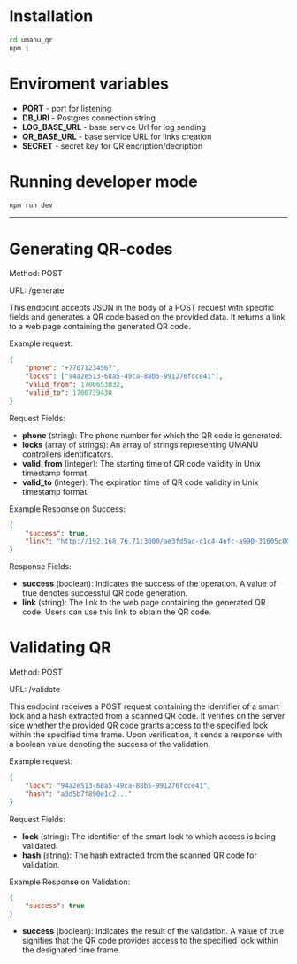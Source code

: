 # Installation

```bash
cd umanu_qr
npm i
```

# Enviroment variables

* **PORT** - port for listening
* **DB_URI** - Postgres connection string
* **LOG_BASE_URL** - base service Url for log sending
* **QR_BASE_URL** - base service URL for links creation
* **SECRET** - secret key for QR encription/decription

# Running developer mode

```bash
npm run dev
```
---

# Generating QR-codes

Method: POST

URL: /generate

This endpoint accepts JSON in the body of a POST request with specific fields and generates a QR code based on the provided data. It returns a link to a web page containing the generated QR code.

Example request:

```json
{
    "phone": "+77071234567",
    "locks": ["94a2e513-68a5-49ca-88b5-991276fcce41"],
    "valid_from": 1700653032,
    "valid_to": 1700739430
}
```

Request Fields:

* **phone** (string): The phone number for which the QR code is generated.
* **locks** (array of strings): An array of strings representing UMANU controllers identificators.
* **valid_from** (integer): The starting time of QR code validity in Unix timestamp format.
* **valid_to** (integer): The expiration time of QR code validity in Unix timestamp format.

Example Response on Success:

```json
{
    "success": true,
    "link": "http://192.168.76.71:3000/ae3fd5ac-c1c4-4efc-a990-31605c801c72"
}
```

Response Fields:

* **success** (boolean): Indicates the success of the operation. A value of true denotes successful QR code generation.
* **link** (string): The link to the web page containing the generated QR code. Users can use this link to obtain the QR code.

# Validating QR

Method: POST

URL: /validate

This endpoint receives a POST request containing the identifier of a smart lock and a hash extracted from a scanned QR code. It verifies on the server side whether the provided QR code grants access to the specified lock within the specified time frame. Upon verification, it sends a response with a boolean value denoting the success of the validation.

Example request:

```json
{
    "lock": "94a2e513-68a5-49ca-88b5-991276fcce41",
    "hash": "a3d5b7f890e1c2..."
}
```

Request Fields:

* **lock** (string): The identifier of the smart lock to which access is being validated.
* **hash** (string): The hash extracted from the scanned QR code for validation.

Example Response on Validation:

```json
{
    "success": true
}
```

* **success** (boolean): Indicates the result of the validation. A value of true signifies that the QR code provides access to the specified lock within the designated time frame.

